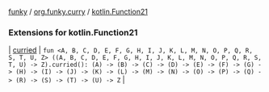 [funky](../../index.md) / [org.funky.curry](../index.md) / [kotlin.Function21](.)

### Extensions for kotlin.Function21

| [curried](curried.md) | `fun <A, B, C, D, E, F, G, H, I, J, K, L, M, N, O, P, Q, R, S, T, U, Z> ((A, B, C, D, E, F, G, H, I, J, K, L, M, N, O, P, Q, R, S, T, U) -> Z).curried(): (A) -> (B) -> (C) -> (D) -> (E) -> (F) -> (G) -> (H) -> (I) -> (J) -> (K) -> (L) -> (M) -> (N) -> (O) -> (P) -> (Q) -> (R) -> (S) -> (T) -> (U) -> Z` |

